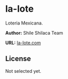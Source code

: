 # la-lote

Loteria Mexicana.

**Author:** Shile Shilaca Team

**URL:** [la-lote.com](http://la-lote.com)

## License

Not selected yet.
